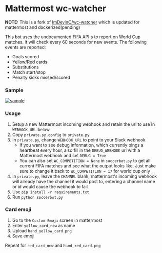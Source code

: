 # Mattermost wc-watcher
**NOTE:** This is a fork of [ImDevinC/wc-watcher](https://github.com/ImDevinC/wc-watcher) which is updated for mattermost and dockerized(pending)

This bot uses the undocumented FIFA API's to report on World Cup matches. It will check every 60 seconds for new events. The following events are reported:
+ Goals scored
+ Yellow/Red cards
+ Substitutions
+ Match start/stop
+ Penalty kicks missed/scored

### Sample
[![sample](https://github.com/ImDevinC/wc-watcher/raw/master/ss.png)](#sample)

### Usage
1. Setup a new Mattermost incoming webhook and retain the url to use in `WEBHOOK_URL` below
1. Copy `private.py.config` to `private.py`
1. In `private.py`, change `WEBHOOK_URL` to point to your Slack webhook
    + If you want to see debug information, which currently pings a heartbeat every hour, also fill in the `DEBUG_WEBHOOK` url with a Mattermost webhook and set `DEBUG = True`
    + You can also set `WC_COMPETITION = None` in `soccerbot.py` to get all current FIFA matches and see what the output looks like. Just make sure to change it back to `WC_COMPETITION = 17` for world cup only
1. In `private.py`, leave the `CHANNEL` blank, mattermost's incoming webhook will already have the channel it would post to, entering a channel name or id would cause the webhook to fail
1. Use `pip install -r requirements.txt`
1. Run `python soccerbot.py`

### Card emoji
1. Go to the `Custom Emoji` screen in mattermost
1. Enter `yellow_card_new` as name
1. Upload `hand_yellow_card.png`
1. Save emoji

Repeat for `red_card_new` and `hand_red_card.png`
